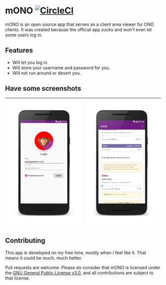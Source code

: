 # mONO [![CircleCI](https://circleci.com/gh/ontherunvaro/mONO/tree/master.svg?style=shield)](https://circleci.com/gh/ontherunvaro/mONO/tree/master)

mONO is an open source app that serves as a client area viewer for ONO clients.
It was created because the official app sucks and won't even let some users log in.

## Features
* Will let you log in.
* Will store your username and password for you.
* Will not run around or desert you.

## Have some screenshots

  | <img src="assets/screenshots/login.png" width="300px"/>  | <img src="assets/screenshots/consumo.png" width="300px"/> |
  | --- | --- |

## Contributing

This app is developed on my free time, mostly when I feel like it.
That means it could be much, much better.

Pull requests are welcome. Please do consider that mONO is licensed under the [GNU General Public License v3.0](https://github.com/ontherunvaro/mONO/blob/master/LICENSE), and all contributions are subject to that license.
